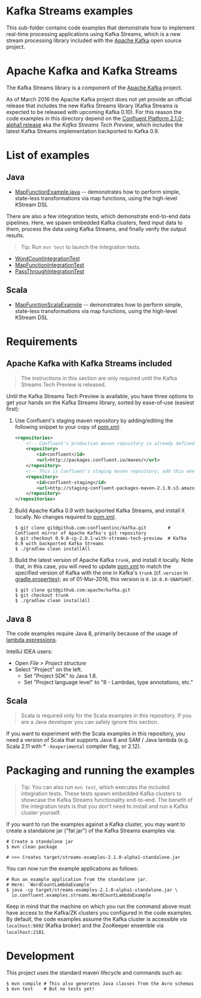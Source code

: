# Kafka Streams examples

This sub-folder contains code examples that demonstrate how to implement real-time processing applications using Kafka
Streams, which is a new stream processing library included with the [Apache Kafka](http://kafka.apache.org/) open source
project.


# Apache Kafka and Kafka Streams

The Kafka Streams library is a component of the [Apache Kafka](http://kafka.apache.org/) project.

As of March 2016 the Apache Kafka project does not yet provide an official release that includes the new Kafka Streams
library (Kafka Streams is expected to be released with upcoming Kafka 0.10).  For this reason the code examples in this
directory depend on the [Confluent Platform 2.1.0-alpha1 release](http://www.confluent.io/developer) aka the
_Kafka Streams Tech Preview_, which includes the latest Kafka Streams implementation backported to Kafka 0.9.


# List of examples

## Java

* [MapFunctionExample.java](src/main/java/io/confluent/examples/streams/MapFunctionExample.java)
  -- demonstrates how to perform simple, state-less transformations via map functions, using the high-level KStream DSL

There are also a few integration tests, which demonstrate end-to-end data pipelines.  Here, we spawn embedded Kafka
clusters, feed input data to them, process the data using Kafka Streams, and finally verify the output results.

> Tip: Run `mvn test` to launch the integration tests.

* [WordCountIntegrationTest](src/test/java/io/confluent/examples/streams/WordCountIntegrationTest.java)
* [MapFunctionIntegrationTest](src/test/java/io/confluent/examples/streams/MapFunctionIntegrationTest.java)
* [PassThroughIntegrationTest](src/test/java/io/confluent/examples/streams/PassThroughIntegrationTest.java)


## Scala

* [MapFunctionScalaExample](src/main/scala/io/confluent/examples/streams/MapFunctionScalaExample.scala)
  -- demonstrates how to perform simple, state-less transformations via map functions, using the high-level KStream DSL


# Requirements

## Apache Kafka with Kafka Streams included

> The instructions in this section are only required until the Kafka Streams Tech Preview is released.

Until the Kafka Streams Tech Preview is available, you have three options to get your hands on the Kafka Streams
library, sorted by ease-of-use (easiest first):

1. Use Confluent's staging maven repository by adding/editing the following snippet to your copy of [pom.xml](pom.xml):

    ```xml
    <repositories>
        <!-- Confluent's production maven repository is already defined in `pom.xml` -->
        <repository>
            <id>confluent</id>
            <url>http://packages.confluent.io/maven/</url>
        </repository>
        <!-- This is Confluent's staging maven repository; add this when/where needed -->
        <repository>
            <id>confluent-staging</id>
            <url>http://staging-confluent-packages-maven-2.1.0.s3.amazonaws.com/maven/</url>
        </repository>
    </repositories>
    ```

2. Build Apache Kafka 0.9 with backported Kafka Streams, and install it locally.  No changes required to
   [pom.xml](pom.xml).

    ```shell
    $ git clone git@github.com:confluentinc/kafka.git        # Confluent mirror of Apache Kafka's git repository
    $ git checkout 0.9.0-cp-2.0.1-with-streams-tech-preview  # Kafka 0.9 with backported Kafka Streams
    $ ./gradlew clean installAll
    ```

3. Build the latest version of Apache Kafka `trunk`, and install it locally.  Note that, in this case, you will need to
   update [pom.xml](pom.xml) to match the specified version of Kafka with the one in Kafka's `trunk` (cf.
   `version` in [gradle.properties](https://github.com/apache/kafka/blob/trunk/gradle.properties));  as of 01-Mar-2016,
   this version is `0.10.0.0-SNAPSHOT`.

    ```shell
    $ git clone git@github.com:apache/kafka.git
    $ git checkout trunk
    $ ./gradlew clean installAll
    ```

## Java 8

The code examples require Java 8, primarily because of the usage of
[lambda expressions](https://docs.oracle.com/javase/tutorial/java/javaOO/lambdaexpressions.html).

IntelliJ IDEA users:

* Open _File > Project structure_
* Select "Project" on the left.
    * Set "Project SDK" to Java 1.8.
    * Set "Project language level" to "8 - Lambdas, type annotations, etc."


## Scala

> Scala is required only for the Scala examples in this repository.  If you are a Java developer you can safely ignore
> this section.

If you want to experiment with the Scala examples in this repository, you need a version of Scala that supports Java 8
and SAM / Java lambda (e.g. Scala 2.11 with * `-Xexperimental` compiler flag, or 2.12).


# Packaging and running the examples

> Tip:  You can also run `mvn test`, which executes the included integration tests.  These tests spawn embedded Kafka
> clusters to showcase the Kafka Streams functionality end-to-end.  The benefit of the integration tests is that you
> don't need to install and run a Kafka cluster yourself.

If you want to run the examples against a Kafka cluster, you may want to create a standalone jar ("fat jar") of the
Kafka Streams examples via:

```shell
# Create a standalone jar
$ mvn clean package

# >>> Creates target/streams-examples-2.1.0-alpha1-standalone.jar
```

You can now run the example applications as follows:

```shell
# Run an example application from the standalone jar.
# Here: `WordCountLambdaExample`
$ java -cp target/streams-examples-2.1.0-alpha1-standalone.jar \
  io.confluent.examples.streams.WordCountLambdaExample
```

Keep in mind that the machine on which you run the command above must have access to the Kafka/ZK clusters you
configured in the code examples.  By default, the code examples assume the Kafka cluster is accessible via
`localhost:9092` (Kafka broker) and the ZooKeeper ensemble via `localhost:2181`.


# Development

This project uses the standard maven lifecycle and commands such as:

```shell
$ mvn compile # This also generates Java classes from the Avro schemas
$ mvn test    # But no tests yet!
```
